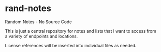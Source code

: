 rand-notes
==========

Random Notes - No Source Code

This is just a central repository for notes and lists that I want to access from a variety of endpoints and locations.

License references will be inserted into individual files as needed.
